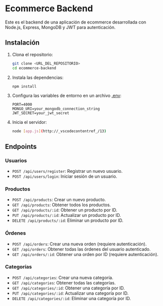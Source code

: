 # Ecommerce Backend

Este es el backend de una aplicación de ecommerce desarrollada con Node.js, Express, MongoDB y JWT para autenticación.

## Instalación

1. Clona el repositorio:
    ```bash
    git clone <URL_DEL_REPOSITORIO>
    cd ecommerce-backend
    ```

2. Instala las dependencias:
    ```bash
    npm install
    ```

3. Configura las variables de entorno en un archivo [.env](http://_vscodecontentref_/12):
    ```
    PORT=4000
    MONGO_URI=your_mongodb_connection_string
    JWT_SECRET=your_jwt_secret
    ```

4. Inicia el servidor:
    ```bash
    node [app.js](http://_vscodecontentref_/13)
    ```

## Endpoints

### Usuarios

- `POST /api/users/register`: Registrar un nuevo usuario.
- `POST /api/users/login`: Iniciar sesión de un usuario.

### Productos

- `POST /api/products`: Crear un nuevo producto.
- `GET /api/products`: Obtener todos los productos.
- `GET /api/products/:id`: Obtener un producto por ID.
- `PUT /api/products/:id`: Actualizar un producto por ID.
- `DELETE /api/products/:id`: Eliminar un producto por ID.

### Órdenes

- `POST /api/orders`: Crear una nueva orden (requiere autenticación).
- `GET /api/orders`: Obtener todas las órdenes del usuario autenticado.
- `GET /api/orders/:id`: Obtener una orden por ID (requiere autenticación).

### Categorías

- `POST /api/categories`: Crear una nueva categoría.
- `GET /api/categories`: Obtener todas las categorías.
- `GET /api/categories/:id`: Obtener una categoría por ID.
- `PUT /api/categories/:id`: Actualizar una categoría por ID.
- `DELETE /api/categories/:id`: Eliminar una categoría por ID.